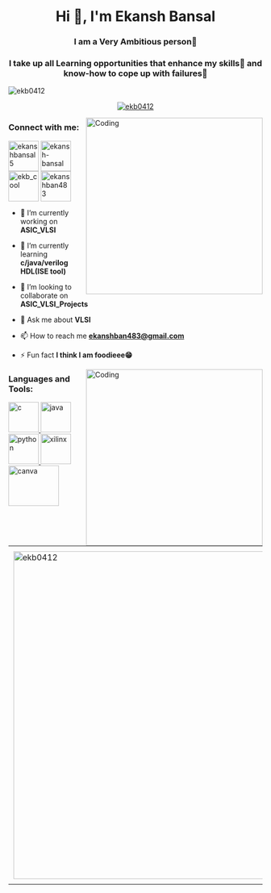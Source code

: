 
<h1 align="center">Hi 👋, I'm Ekansh Bansal</h1>
<h3 align="center">I am a Very Ambitious person🥸 </h3>
<h3 align="center">I take up all Learning opportunities that enhance my skills🧾 and know-how to cope up with failures💪</h3>
<p align="left"> <img src="https://komarev.com/ghpvc/?username=ekb0412&label=Profile%20views&color=0e75b6&style=flat" alt="ekb0412" /> </p>

<p align="center"> <a href="https://github.com/ryo-ma/github-profile-trophy"><img src="https://github-profile-trophy.vercel.app/?username=ekb0412" alt="ekb0412" /></a> </p>

<img align="right" alt="Coding" width="350" src="https://cdn.dribbble.com/users/118246/screenshots/5343519/wifi.gif">
<h3 align="left">Connect with me:</h3>
<p align="left">
<a href="https://twitter.com/ekanshbansal5" target="blank"><img align="center" src="https://encrypted-tbn0.gstatic.com/images?q=tbn:ANd9GcRsYEeFGOtDqIR7h8JjGkNJ9gN0M2hYU3gG6wrb5kLddg&s" alt="ekanshbansal5" height="60" width="60" /></a>
<a href="https://linkedin.com/in/ekansh-bansal" target="blank"><img align="center" src="https://encrypted-tbn0.gstatic.com/images?q=tbn:ANd9GcSgd4JdyuHOYjmtScEwT2PirsDOyS-6XTAIoA&usqp=CAU" alt="ekansh-bansal" height="60" width="60" />
<a href="https://instagram.com/ekb_cool" target="blank"><img align="center" src="https://camo.githubusercontent.com/9506780a212223d7f1ef3ef1301965f1e3539e231b7a8fc80ded8b29418b35d8/68747470733a2f2f692e696d6775722e636f6d2f424b4d3172316e2e706e67" alt="ekb_cool" height="60" width="60" /></a>
<a href="https://www.hackerrank.com/ekanshban483" target="blank"><img align="center" src="https://avatars.githubusercontent.com/u/1030588?s=200&v=4" alt="ekanshban483" height="60" width="60" /></a>
</p>


- 🔭 I’m currently working on **ASIC_VLSI**

- 🌱 I’m currently learning **c/java/verilog HDL(ISE tool)**

- 👯 I’m looking to collaborate on **ASIC_VLSI_Projects**

- 💬 Ask me about **VLSI**

- 📫 How to reach me **ekanshban483@gmail.com**

- ⚡ Fun fact **I think I am foodieee😁**
<img align="right" alt="Coding" width="350" src="https://media.tenor.com/AHtOXf5J5UYAAAAC/jeetu-jeetu-bhaiya.gif">

<h3 align="left">Languages and Tools:</h3>
<p align="left"> <a href="https://www.cprogramming.com/" target="_blank" rel="noreferrer"> <img src="https://user-images.githubusercontent.com/25181517/192106070-46255bcf-65e6-4c6b-a296-bf8d0d8fb2a7.png" alt="c" width="60" height="60"/> </a>
<a href="https://www.java.com" target="_blank" rel="noreferrer"> <img src="https://user-images.githubusercontent.com/25181517/117201156-9a724800-adec-11eb-9a9d-3cd0f67da4bc.png" alt="java" width="60" height="60"/> </a>
<a href="https://www.python.org" target="_blank" rel="noreferrer"> <img src="https://user-images.githubusercontent.com/25181517/183423507-c056a6f9-1ba8-4312-a350-19bcbc5a8697.png" alt="python" width="60" height="60"/> </a> 
<a href="https://www.xilinx.com" target="_blank" rel="noreferrer"> <img src="https://encrypted-tbn0.gstatic.com/images?q=tbn:ANd9GcQ1MueuGCVqqTMVlXMvrxS04cyljzFESLxL33NgKKP50Pyh-OuHtWSvfWKis2BA46VPSqc&usqp=CAU" alt="xilinx" width="60" height="60"/> </a>
<a href="https://www.canva.com" target="_blank" rel="noreferrer"> <img src="https://logos-world.net/wp-content/uploads/2020/02/Canva-Logo.png" alt="canva" bgcolor= "white" width="100" height="80"/> </a> </p>

<div id="image-table">
    <table>
	    <tr>
    	    <td style="padding:10px">
        	    <img src="https://github-readme-stats.vercel.app/api?username=ekb0412&show_icons=true&locale=en" alt="ekb0412" width="650"/>
      	    </td>
            <td style="padding:10px">
            	<img src="https://github-readme-streak-stats.herokuapp.com/?user=ekb0412&" alt="ekb0412" width="600"/>
            </td>
        </tr>
    </table>
</div>
